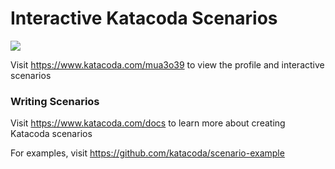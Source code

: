 # Interactive Katacoda Scenarios

[![](http://shields.katacoda.com/katacoda/mua3o39/count.svg)](https://www.katacoda.com/mua3o39 "Get your profile on Katacoda.com")

Visit https://www.katacoda.com/mua3o39 to view the profile and interactive scenarios

### Writing Scenarios
Visit https://www.katacoda.com/docs to learn more about creating Katacoda scenarios

For examples, visit https://github.com/katacoda/scenario-example
